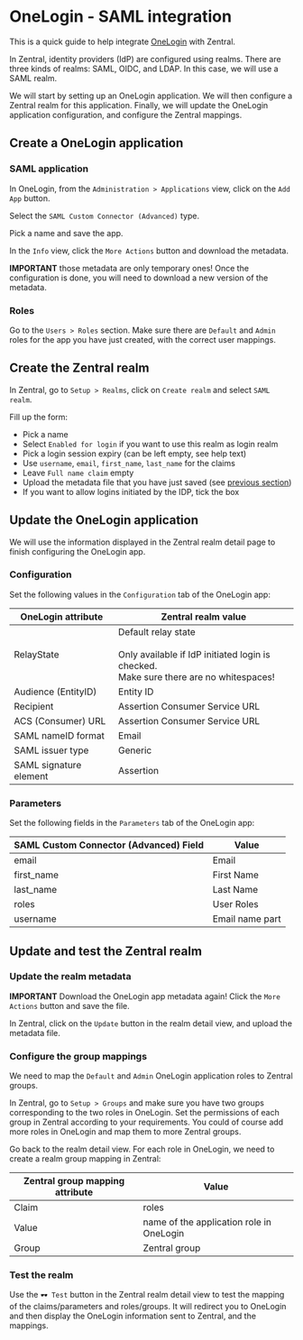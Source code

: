 # OneLogin - SAML integration

This is a quick guide to help integrate [OneLogin](https://www.onelogin.com/) with Zentral.

In Zentral, identity providers (IdP) are configured using realms. There are three kinds of realms: SAML, OIDC, and LDAP. In this case, we will use a SAML realm.

We will start by setting up an OneLogin application. We will then configure a Zentral realm for this application. Finally, we will update the OneLogin application configuration, and configure the Zentral mappings.

## Create a OneLogin application


### SAML application

In OneLogin, from the `Administration > Applications` view, click on the `Add App` button.

Select the `SAML Custom Connector (Advanced)` type.

Pick a name and save the app.

In the `Info` view, click the `More Actions` button and download the metadata.

**IMPORTANT** those metadata are only temporary ones! Once the configuration is done, you will need to download a new version of the metadata.

### Roles

Go to the `Users > Roles` section. Make sure there are `Default` and `Admin` roles for the app you have just created, with the correct user mappings.

## Create the Zentral realm

In Zentral, go to `Setup > Realms`, click on `Create realm` and select `SAML realm`.

Fill up the form:

 - Pick a name
 - Select `Enabled for login` if you want to use this realm as login realm
 - Pick a login session expiry (can be left empty, see help text)
 - Use `username`, `email`, `first_name`, `last_name` for the claims
 - Leave `Full name claim` empty
 - Upload the metadata file that you have just saved (see [previous section](#create-a-onelogin-application))
 - If you want to allow logins initiated by the IDP, tick the box

## Update the OneLogin application

We will use the information displayed in the Zentral realm detail page to finish configuring the OneLogin app.

### Configuration

Set the following values in the `Configuration` tab of the OneLogin app:

|OneLogin attribute|Zentral realm value|
|---|---|
|RelayState|Default relay state<br><br>Only available if IdP initiated login is checked.<br>Make sure there are no whitespaces!|
|Audience (EntityID)|Entity ID|
|Recipient|Assertion Consumer Service URL|
|ACS (Consumer) URL|Assertion Consumer Service URL|
|SAML nameID format|Email|
|SAML issuer type|Generic|
|SAML signature element|Assertion|

### Parameters

Set the following fields in the `Parameters` tab of the OneLogin app:

|SAML Custom Connector (Advanced) Field|Value|
|---|---|
|email|Email|
|first\_name|First Name|
|last\_name|Last Name|
|roles|User Roles|
|username|Email name part|

## Update and test the Zentral realm

### Update the realm metadata

**IMPORTANT** Download the OneLogin app metadata again! Click the `More Actions` button and save the file.

In Zentral, click on the `Update` button in the realm detail view, and upload the metadata file.

### Configure the group mappings

We need to map the `Default` and `Admin` OneLogin application roles to Zentral groups.

In Zentral, go to `Setup > Groups` and make sure you have two groups corresponding to the two roles in OneLogin. Set the permissions of each group in Zentral according to your requirements. You could of course add more roles in OneLogin and map them to more Zentral groups.

Go back to the realm detail view. For each role in OneLogin, we need to create a realm group mapping in Zentral:

|Zentral group mapping attribute|Value|
|---|---|
|Claim|roles|
|Value|name of the application role in OneLogin|
|Group|Zentral group|

### Test the realm

Use the `🕶️ Test` button in the Zentral realm detail view to test the mapping of the claims/parameters and roles/groups. It will redirect you to OneLogin and then display the OneLogin information sent to Zentral, and the mappings.
